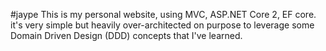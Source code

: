 #jaype
This is my personal website, using MVC, ASP.NET Core 2, EF core. it's very simple but heavily over-architected on purpose to leverage some Domain Driven Design (DDD) concepts that I've learned.